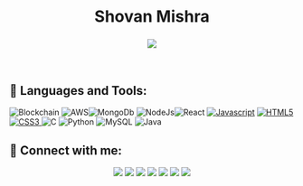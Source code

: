 <h1 align="center">Shovan Mishra</h1>
<h3 align="center"><img src="https://readme-typing-svg.herokuapp.com?center=true&vCenter=true&lines=AI+Machine+Learning+%26+Blockchain"></h3>


</br>

<!--Skills-->

## 🚀 Languages and Tools:
<p align="left"> <img src="https://img.icons8.com/fluency/48/000000/blockchain.png" alt="Blockchain"/>
  <img src="https://img.icons8.com/color/48/000000/amazon-web-services.png" alt="AWS"/><img src="https://img.icons8.com/color/48/000000/mongodb.png" alt="MongoDb"/>
  <img src="https://img.icons8.com/color/48/000000/nodejs.png" alt="NodeJs"/><img src="https://img.icons8.com/plasticine/48/000000/react.png" alt="React"/>
  <a href="https://developer.mozilla.org/en-US/docs/Web/JavaScript" target="_blank"> <img src="https://img.icons8.com/color/48/000000/javascript.png" alt="Javascript"/></a> 
  <a href="https://www.w3.org/html/" target="_blank"> <img src="https://img.icons8.com/color/48/000000/html-5.png" alt="HTML5"/> </a> 
  <a href="https://www.w3schools.com/css/" target="_blank"> <img src="https://img.icons8.com/color/48/000000/css3.png" alt="CSS3"/> </a>
  <img src="https://img.icons8.com/color/48/000000/c-programming.png" alt="C"/>
  <img src="https://img.icons8.com/color/48/000000/python--v1.png" alt="Python"/>
  <img src="https://img.icons8.com/color/48/000000/mysql-logo.png" alt="MySQL"/>
  <img src="https://icons8.com/icons/set/java" alt="Java"
</p>


</br>

<!--social-->
## 🙋‍ Connect with me:

<p align="center">
<a href="mailto:smb220@nist.edu"><img src="https://img.shields.io/badge/Gmail-D14836?style=for-the-badge&logo=gmail&logoColor=white"/></a>
<a href = "https://www.linkedin.com/in/shovan-jagadish-mishra/" target= "_blank"><img src="https://img.shields.io/badge/linkedin-%230077B5.svg?style=for-the-badge&logo=linkedin&logoColor=white"/></a>
<a href = "https://www.instagram.com/shovan_mishraa/" target= "_blank"><img src="https://img.shields.io/badge/swapnil_kole01-%23E4405F.svg?style=for-the-badge&logo=Instagram&logoColor=white"/></a>
<a href ="https://github.com/smb-220"><img src="https://img.shields.io/badge/github-%23121011.svg?style=for-the-badge&logo=github&logoColor=white"/></a>
<a href="https://twitter.com/SHOVANMISH19869" target= "_blank"><img src="https://img.shields.io/badge/SwapnilKole6-%231DA1F2.svg?style=for-the-badge&logo=Twitter&logoColor=white"/></a>
<a href="https://wa.me/8480538605"><img src="https://img.shields.io/badge/WhatsApp-25D366?style=for-the-badge&logo=whatsapp&logoColor=white"/></a>
<a href="https://auth.geeksforgeeks.org/user/smb26bts"><img src="https://img.shields.io/badge/GeeksforGeeks-298D46?style=for-the-badge&logo=geeksforgeeks&logoColor=white"/></a>

</p>
